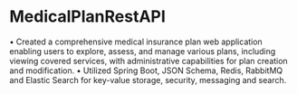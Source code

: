 # MedicalPlanRestAPI

•	Created a comprehensive medical insurance plan web application enabling users to explore, assess, and manage various plans, including viewing covered services, with administrative capabilities for plan creation and modification.
•	Utilized Spring Boot, JSON Schema, Redis, RabbitMQ and Elastic Search for key-value storage, security, messaging and search. 
